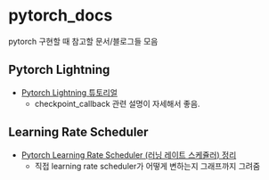 # pytorch_docs
pytorch 구현할 때 참고할 문서/블로그들 모음

## Pytorch Lightning
- [Pytorch Lightning 튜토리얼](https://www.secmem.org/blog/2021/01/07/pytorch-lightning-tutorial/)
  - checkpoint_callback 관련 설명이 자세해서 좋음.
## Learning Rate Scheduler
- [Pytorch Learning Rate Scheduler (러닝 레이트 스케쥴러) 정리](https://gaussian37.github.io/dl-pytorch-lr_scheduler/)
  - 직접 learning rate scheduler가 어떻게 변하는지 그래프까지 그려줌
